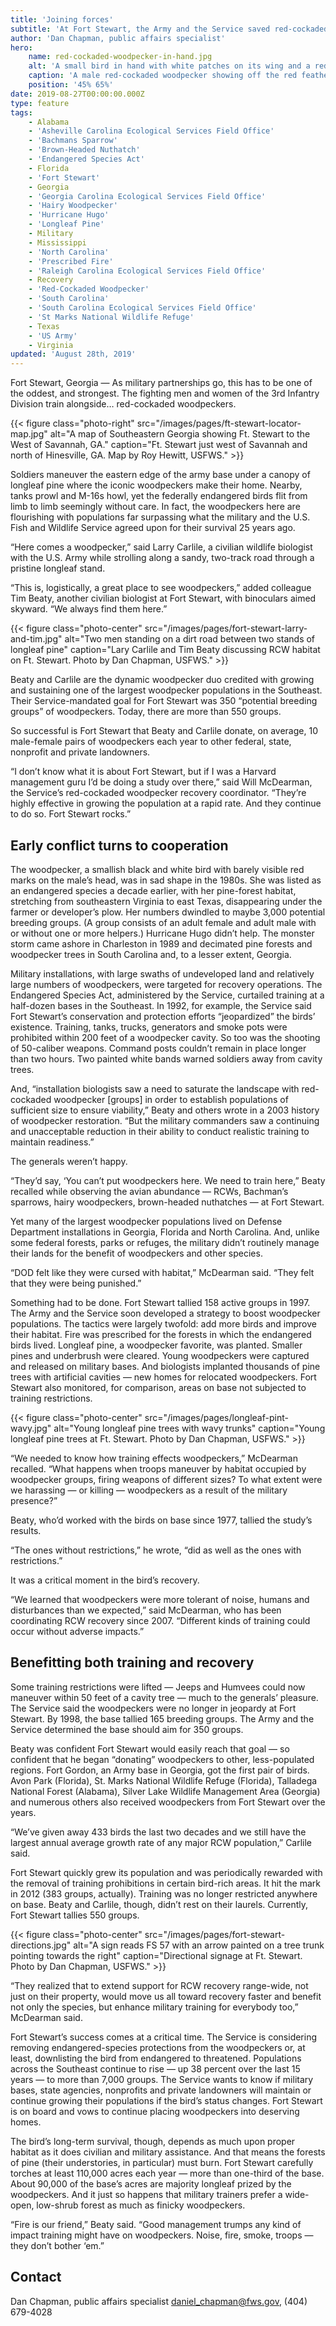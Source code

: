 ```yaml
---
title: 'Joining forces'
subtitle: 'At Fort Stewart, the Army and the Service saved red-cockaded woodpeckers -- and military training'
author: 'Dan Chapman, public affairs specialist'
hero:
    name: red-cockaded-woodpecker-in-hand.jpg
    alt: 'A small bird in hand with white patches on its wing and a red patch behind its eye'
    caption: 'A male red-cockaded woodpecker showing off the red feathers behind its head called a cockade. Photo © Robert B. Clontz, The Nature Conservancy.'
    position: '45% 65%'
date: 2019-08-27T00:00:00.000Z
type: feature
tags:
    - Alabama
    - 'Asheville Carolina Ecological Services Field Office'
    - 'Bachmans Sparrow'
    - 'Brown-Headed Nuthatch'
    - 'Endangered Species Act'
    - Florida
    - 'Fort Stewart'
    - Georgia
    - 'Georgia Carolina Ecological Services Field Office'
    - 'Hairy Woodpecker'
    - 'Hurricane Hugo'
    - 'Longleaf Pine'
    - Military
    - Mississippi
    - 'North Carolina'
    - 'Prescribed Fire'
    - 'Raleigh Carolina Ecological Services Field Office'
    - Recovery
    - 'Red-Cockaded Woodpecker'
    - 'South Carolina'
    - 'South Carolina Ecological Services Field Office'
    - 'St Marks National Wildlife Refuge'
    - Texas
    - 'US Army'
    - Virginia
updated: 'August 28th, 2019'
---
```


Fort Stewart, Georgia &mdash; As military partnerships go, this has to be one of the oddest, and strongest. The fighting men and women of the 3rd Infantry Division train alongside… red-cockaded woodpeckers.

{{< figure class="photo-right" src="/images/pages/ft-stewart-locator-map.jpg" alt="A map of Southeastern Georgia showing Ft. Stewart to the West of Savannah, GA." caption="Ft. Stewart just west of Savannah and north of Hinesville, GA. Map by Roy Hewitt, USFWS." >}}

Soldiers maneuver the eastern edge of the army base under a canopy of longleaf pine where the iconic woodpeckers make their home. Nearby, tanks prowl and M-16s howl, yet the federally endangered birds flit from limb to limb seemingly without care. In fact, the woodpeckers here are flourishing with populations far surpassing what the military and the U.S. Fish and Wildlife Service agreed upon for their survival 25 years ago.

“Here comes a woodpecker,” said Larry Carlile, a civilian wildlife biologist with the U.S. Army while strolling along a sandy, two-track road through a pristine longleaf stand.

“This is, logistically, a great place to see woodpeckers,” added colleague Tim Beaty, another civilian biologist at Fort Stewart, with binoculars aimed skyward. “We always find them here.”

{{< figure class="photo-center" src="/images/pages/fort-stewart-larry-and-tim.jpg" alt="Two men standing on a dirt road between two stands of longleaf pine" caption="Lary Carlile and Tim Beaty discussing RCW habitat on Ft. Stewart. Photo by Dan Chapman, USFWS." >}}

Beaty and Carlile are the dynamic woodpecker duo credited with growing and sustaining one of the largest woodpecker populations in the Southeast. Their Service-mandated goal for Fort Stewart was 350 “potential breeding groups” of woodpeckers. Today, there are more than 550 groups.

So successful is Fort Stewart that Beaty and Carlile donate, on average, 10 male-female pairs of woodpeckers each year to other federal, state, nonprofit and private landowners.

“I don’t know what it is about Fort Stewart, but if I was a Harvard management guru I’d be doing a study over there,” said Will McDearman, the Service’s red-cockaded woodpecker recovery coordinator. “They’re highly effective in growing the population at a rapid rate. And they continue to do so. Fort Stewart rocks.”

## Early conflict turns to cooperation

The woodpecker, a smallish black and white bird with barely visible red marks on the male’s head, was in sad shape in the 1980s. She was listed as an endangered species a decade earlier, with her pine-forest habitat, stretching from southeastern Virginia to east Texas, disappearing under the farmer or developer’s plow. Her numbers dwindled to maybe 3,000 potential breeding groups. (A group consists of an adult female and adult male with or without one or more helpers.) Hurricane Hugo didn’t help. The monster storm came ashore in Charleston in 1989 and decimated pine forests and woodpecker trees in South Carolina and, to a lesser extent, Georgia.

Military installations, with large swaths of undeveloped land and relatively large numbers of woodpeckers, were targeted for recovery operations. The Endangered Species Act, administered by the Service, curtailed training at a half-dozen bases in the Southeast. In 1992, for example, the Service said Fort Stewart’s conservation and protection efforts “jeopardized” the birds’ existence. Training, tanks, trucks, generators and smoke pots were prohibited within 200 feet of a woodpecker cavity. So too was the shooting of 50-caliber weapons. Command posts couldn’t remain in place longer than two hours. Two painted white bands warned soldiers away from cavity trees.

And, “installation biologists saw a need to saturate the landscape with red-cockaded woodpecker [groups] in order to establish populations of sufficient size to ensure viability,” Beaty and others wrote in a 2003 history of woodpecker restoration. “But the military commanders saw a continuing and unacceptable reduction in their ability to conduct realistic training to maintain readiness.”

The generals weren’t happy.

“They’d say, ‘You can’t put woodpeckers here. We need to train here,” Beaty recalled while observing the avian abundance &mdash; RCWs, Bachman’s sparrows, hairy woodpeckers, brown-headed nuthatches &mdash; at Fort Stewart.

Yet many of the largest woodpecker populations lived on Defense Department installations in Georgia, Florida and North Carolina. And, unlike some federal forests, parks or refuges, the military didn’t routinely manage their lands for the benefit of woodpeckers and other species.

“DOD felt like they were cursed with habitat,” McDearman said. “They felt that they were being punished.”

Something had to be done. Fort Stewart tallied 158 active groups in 1997. The Army and the Service soon developed a strategy to boost woodpecker populations. The tactics were largely twofold: add more birds and improve their habitat. Fire was prescribed for the forests in which the endangered birds lived. Longleaf pine, a woodpecker favorite, was planted. Smaller pines and underbrush were cleared. Young woodpeckers were captured and released on military bases. And biologists implanted thousands of pine trees with artificial cavities &mdash; new homes for relocated woodpeckers. Fort Stewart also monitored, for comparison, areas on base not subjected to training restrictions.

{{< figure class="photo-center" src="/images/pages/longleaf-pint-wavy.jpg" alt="Young longleaf pine trees with wavy trunks" caption="Young longleaf pine trees at Ft. Stewart. Photo by Dan Chapman, USFWS." >}}

“We needed to know how training effects woodpeckers,” McDearman recalled. “What happens when troops maneuver by habitat occupied by woodpecker groups, firing weapons of different sizes? To what extent were we harassing &mdash; or killing &mdash; woodpeckers as a result of the military presence?”

Beaty, who’d worked with the birds on base since 1977, tallied the study’s results.

“The ones without restrictions,” he wrote, “did as well as the ones with restrictions.”

It was a critical moment in the bird’s recovery.

“We learned that woodpeckers were more tolerant of noise, humans and disturbances than we expected,” said McDearman, who has been coordinating RCW recovery since 2007. “Different kinds of training could occur without adverse impacts.”

## Benefitting both training and recovery

Some training restrictions were lifted &mdash; Jeeps and Humvees could now maneuver within 50 feet of a cavity tree &mdash; much to the generals’ pleasure. The Service said the woodpeckers were no longer in jeopardy at Fort Stewart. By 1998, the base tallied 165 breeding groups. The Army and the Service determined the base should aim for 350 groups.

Beaty was confident Fort Stewart would easily reach that goal &mdash; so confident that he began “donating” woodpeckers to other, less-populated regions. Fort Gordon, an Army base in Georgia, got the first pair of birds. Avon Park (Florida), St. Marks National Wildlife Refuge (Florida), Talladega National Forest (Alabama), Silver Lake Wildlife Management Area (Georgia) and numerous others also received woodpeckers from Fort Stewart over the years.

“We’ve given away 433 birds the last two decades and we still have the largest annual average growth rate of any major RCW population,” Carlile said.

Fort Stewart quickly grew its population and was periodically rewarded with the removal of training prohibitions in certain bird-rich areas. It hit the mark in 2012 (383 groups, actually). Training was no longer restricted anywhere on base. Beaty and Carlile, though, didn’t rest on their laurels. Currently, Fort Stewart tallies 550 groups.

{{< figure class="photo-center" src="/images/pages/fort-stewart-directions.jpg" alt="A sign reads FS 57 with an arrow painted on a tree trunk pointing towards the right" caption="Directional signage at Ft. Stewart. Photo by Dan Chapman, USFWS." >}}

“They realized that to extend support for RCW recovery range-wide, not just on their property, would move us all toward recovery faster and benefit not only the species, but enhance military training for everybody too,” McDearman said.

Fort Stewart’s success comes at a critical time. The Service is considering removing endangered-species protections from the woodpeckers or, at least, downlisting the bird from endangered to threatened. Populations across the Southeast continue to rise &mdash; up 38 percent over the last 15 years &mdash; to more than 7,000 groups. The Service wants to know if military bases, state agencies, nonprofits and private landowners will maintain or continue growing their populations if the bird’s status changes. Fort Stewart is on board and vows to continue placing woodpeckers into deserving homes.

The bird’s long-term survival, though, depends as much upon proper habitat as it does civilian and military assistance. And that means the forests of pine (their understories, in particular) must burn. Fort Stewart carefully torches at least 110,000 acres each year &mdash; more than one-third of the base. About 90,000 of the base’s acres are majority longleaf prized by the woodpeckers. And it just so happens that military trainers prefer a wide-open, low-shrub forest as much as finicky woodpeckers.

“Fire is our friend,” Beaty said. “Good management trumps any kind of impact training might have on woodpeckers. Noise, fire, smoke, troops &mdash; they don’t bother ‘em.”

## Contact

Dan Chapman, public affairs specialist
[daniel_chapman@fws.gov](mailto:daniel_chapman@fws.gov), (404) 679-4028
